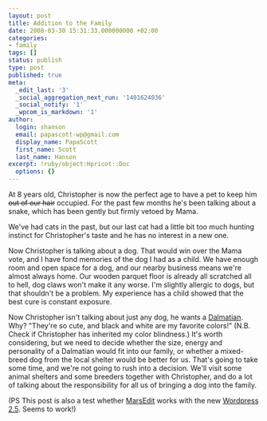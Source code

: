 ```yaml
---
layout: post
title: Addition to the Family
date: 2008-03-30 15:31:33.000000000 +02:00
categories:
- family
tags: []
status: publish
type: post
published: true
meta:
  _edit_last: '3'
  _social_aggregation_next_run: '1401624036'
  _social_notify: '1'
  _wpcom_is_markdown: '1'
author:
  login: shanson
  email: papascott-wp@gmail.com
  display_name: PapaScott
  first_name: Scott
  last_name: Hanson
excerpt: !ruby/object:Hpricot::Doc
  options: {}
---
```

<p>At 8 years old, Christopher is now the perfect age to have a pet to keep him <s>out of our hair</s> occupied. For the past few months he's been talking about a snake, which has been gently but firmly vetoed by Mama.</p>
<p>We've had cats in the past, but our last cat had a little bit too much hunting instinct for Christopher's taste and he has no interest in a new one.</p>
<p>Now Christopher is talking about a dog. That would win over the Mama vote, and I have fond memories of the dog I had as a child. We have enough room and open space for a dog, and our nearby business means we're almost always home. Our wooden parquet floor is already all scratched all to hell, dog claws won't make it any worse. I'm slightly allergic to dogs, but that shouldn't be a problem. My experience has a child showed that the best cure is constant exposure.</p>
<p>Now Christopher isn't talking about just any dog, he wants a <a href="http://en.wikipedia.org/wiki/Dalmatian">Dalmatian</a>. Why? "They're so cute, and black and white are my favorite colors!" (N.B. Check if Christopher has inherited my color blindness.) It's worth considering, but we need to decide whether the size, energy and personality of a Dalmatian would fit into our family, or whether a mixed-breed dog from the local shelter would be better for us. That's going to take some time, and we're not going to rush into a decision. We'll visit some animal shelters and some breeders together with Christopher, and do a lot of talking about the responsibility for all us of bringing a dog into the family.</p>
<p>(PS This post is also a test whether <a href="http://www.red-sweater.com/marsedit/">MarsEdit</a> works with the new <a href="http://wordpress.org/development/2008/03/wordpress-25-brecker/">Wordpress 2.5</a>. Seems to work!)</p>
